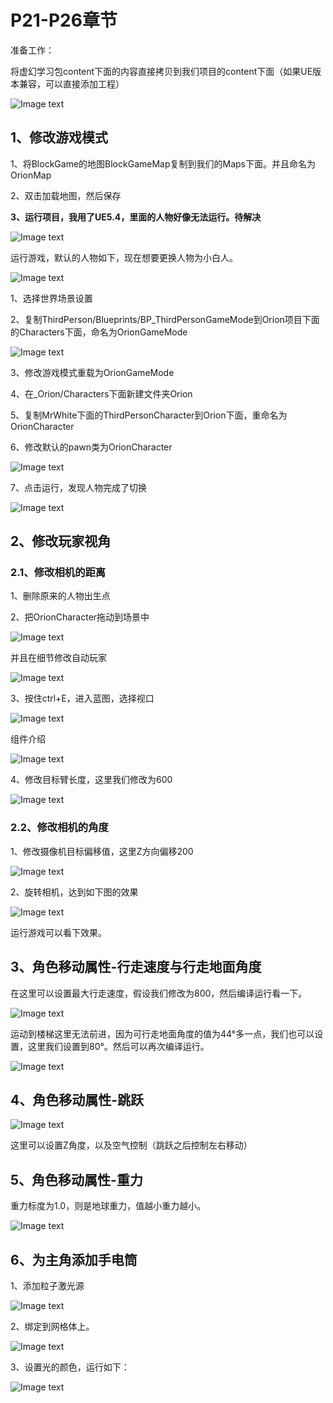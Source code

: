 # P21-P26章节

准备工作：

将虚幻学习包content下面的内容直接拷贝到我们项目的content下面（如果UE版本兼容，可以直接添加工程）

![Image text](https://github.com/gosaintmrc/unreal-engine-learn/blob/main/课程章节内容/004_初涉玩家角色/img/01.png)

## 1、修改游戏模式

1、将BlockGame的地图BlockGameMap复制到我们的Maps下面。并且命名为OrionMap

2、双击加载地图，然后保存

**3、运行项目，我用了UE5.4，里面的人物好像无法运行。待解决**

![Image text](https://github.com/gosaintmrc/unreal-engine-learn/blob/main/课程章节内容/004_初涉玩家角色/img/02.png)

运行游戏，默认的人物如下，现在想要更换人物为小白人。

![Image text](https://github.com/gosaintmrc/unreal-engine-learn/blob/main/课程章节内容/004_初涉玩家角色/img/03.png)

1、选择世界场景设置

2、复制ThirdPerson/Blueprints/BP_ThirdPersonGameMode到Orion项目下面的Characters下面，命名为OrionGameMode

![Image text](https://github.com/gosaintmrc/unreal-engine-learn/blob/main/课程章节内容/004_初涉玩家角色/img/04.png)

3、修改游戏模式重载为OrionGameMode

4、在_Orion/Characters下面新建文件夹Orion

5、复制MrWhite下面的ThirdPersonCharacter到Orion下面，重命名为OrionCharacter

6、修改默认的pawn类为OrionCharacter

![Image text](https://github.com/gosaintmrc/unreal-engine-learn/blob/main/课程章节内容/004_初涉玩家角色/img/05.png)

7、点击运行，发现人物完成了切换

![Image text](https://github.com/gosaintmrc/unreal-engine-learn/blob/main/课程章节内容/004_初涉玩家角色/img/06.png)



## 2、修改玩家视角

### 2.1、修改相机的距离

1、删除原来的人物出生点

2、把OrionCharacter拖动到场景中

![Image text](https://github.com/gosaintmrc/unreal-engine-learn/blob/main/课程章节内容/004_初涉玩家角色/img/07.png)

并且在细节修改自动玩家

![Image text](https://github.com/gosaintmrc/unreal-engine-learn/blob/main/课程章节内容/004_初涉玩家角色/img/07_01.png)

3、按住ctrl+E，进入蓝图，选择视口

![Image text](https://github.com/gosaintmrc/unreal-engine-learn/blob/main/课程章节内容/004_初涉玩家角色/img/08.png)

组件介绍

![Image text](https://github.com/gosaintmrc/unreal-engine-learn/blob/main/课程章节内容/004_初涉玩家角色/img/09.png)



4、修改目标臂长度，这里我们修改为600

![Image text](https://github.com/gosaintmrc/unreal-engine-learn/blob/main/课程章节内容/004_初涉玩家角色/img/10.png)

### 2.2、修改相机的角度

1、修改摄像机目标偏移值，这里Z方向偏移200

![Image text](https://github.com/gosaintmrc/unreal-engine-learn/blob/main/课程章节内容/004_初涉玩家角色/img/11.png)

2、旋转相机，达到如下图的效果

![Image text](https://github.com/gosaintmrc/unreal-engine-learn/blob/main/课程章节内容/004_初涉玩家角色/img/12.png)

运行游戏可以看下效果。

## 3、角色移动属性-行走速度与行走地面角度

在这里可以设置最大行走速度，假设我们修改为800，然后编译运行看一下。

![Image text](https://github.com/gosaintmrc/unreal-engine-learn/blob/main/课程章节内容/004_初涉玩家角色/img/13.png)

运动到楼梯这里无法前进，因为可行走地面角度的值为44°多一点，我们也可以设置，这里我们设置到80°。然后可以再次编译运行。

![Image text](https://github.com/gosaintmrc/unreal-engine-learn/blob/main/课程章节内容/004_初涉玩家角色/img/14.png)

## 4、角色移动属性-跳跃

![Image text](https://github.com/gosaintmrc/unreal-engine-learn/blob/main/课程章节内容/004_初涉玩家角色/img/15.png)

这里可以设置Z角度，以及空气控制（跳跃之后控制左右移动）

## 5、角色移动属性-重力

重力标度为1.0，则是地球重力，值越小重力越小。

![Image text](https://github.com/gosaintmrc/unreal-engine-learn/blob/main/课程章节内容/004_初涉玩家角色/img/16.png)

## 6、为主角添加手电筒

1、添加粒子激光源

![Image text](https://github.com/gosaintmrc/unreal-engine-learn/blob/main/课程章节内容/004_初涉玩家角色/img/18.png)

2、绑定到网格体上。

![Image text](https://github.com/gosaintmrc/unreal-engine-learn/blob/main/课程章节内容/004_初涉玩家角色/img/19.png)

3、设置光的颜色，运行如下：

![Image text](https://github.com/gosaintmrc/unreal-engine-learn/blob/main/课程章节内容/004_初涉玩家角色/img/17.png)
